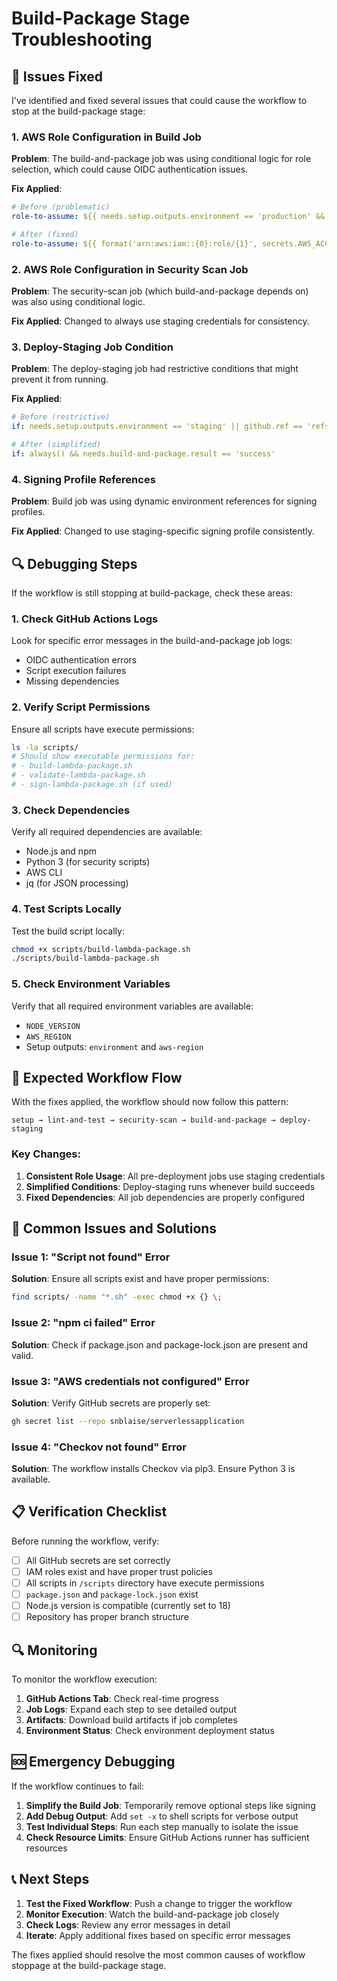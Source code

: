 # Build-Package Stage Troubleshooting

## 🔧 Issues Fixed

I've identified and fixed several issues that could cause the workflow to stop at the build-package stage:

### 1. **AWS Role Configuration in Build Job**
**Problem**: The build-and-package job was using conditional logic for role selection, which could cause OIDC authentication issues.

**Fix Applied**:
```yaml
# Before (problematic)
role-to-assume: ${{ needs.setup.outputs.environment == 'production' && format('arn:aws:iam::{0}:role/{1}', secrets.AWS_ACCOUNT_ID_PROD, secrets.AWS_ROLE_NAME_PROD) || format('arn:aws:iam::{0}:role/{1}', secrets.AWS_ACCOUNT_ID_STAGING, secrets.AWS_ROLE_NAME_STAGING) }}

# After (fixed)
role-to-assume: ${{ format('arn:aws:iam::{0}:role/{1}', secrets.AWS_ACCOUNT_ID_STAGING, secrets.AWS_ROLE_NAME_STAGING) }}
```

### 2. **AWS Role Configuration in Security Scan Job**
**Problem**: The security-scan job (which build-and-package depends on) was also using conditional logic.

**Fix Applied**: Changed to always use staging credentials for consistency.

### 3. **Deploy-Staging Job Condition**
**Problem**: The deploy-staging job had restrictive conditions that might prevent it from running.

**Fix Applied**:
```yaml
# Before (restrictive)
if: needs.setup.outputs.environment == 'staging' || github.ref == 'refs/heads/develop' || github.event_name == 'pull_request'

# After (simplified)
if: always() && needs.build-and-package.result == 'success'
```

### 4. **Signing Profile References**
**Problem**: Build job was using dynamic environment references for signing profiles.

**Fix Applied**: Changed to use staging-specific signing profile consistently.

## 🔍 Debugging Steps

If the workflow is still stopping at build-package, check these areas:

### 1. **Check GitHub Actions Logs**
Look for specific error messages in the build-and-package job logs:
- OIDC authentication errors
- Script execution failures
- Missing dependencies

### 2. **Verify Script Permissions**
Ensure all scripts have execute permissions:
```bash
ls -la scripts/
# Should show executable permissions for:
# - build-lambda-package.sh
# - validate-lambda-package.sh
# - sign-lambda-package.sh (if used)
```

### 3. **Check Dependencies**
Verify all required dependencies are available:
- Node.js and npm
- Python 3 (for security scripts)
- AWS CLI
- jq (for JSON processing)

### 4. **Test Scripts Locally**
Test the build script locally:
```bash
chmod +x scripts/build-lambda-package.sh
./scripts/build-lambda-package.sh
```

### 5. **Check Environment Variables**
Verify that all required environment variables are available:
- `NODE_VERSION`
- `AWS_REGION`
- Setup outputs: `environment` and `aws-region`

## 🚀 Expected Workflow Flow

With the fixes applied, the workflow should now follow this pattern:

```
setup → lint-and-test → security-scan → build-and-package → deploy-staging
```

### Key Changes:
1. **Consistent Role Usage**: All pre-deployment jobs use staging credentials
2. **Simplified Conditions**: Deploy-staging runs whenever build succeeds
3. **Fixed Dependencies**: All job dependencies are properly configured

## 🔧 Common Issues and Solutions

### Issue 1: "Script not found" Error
**Solution**: Ensure all scripts exist and have proper permissions:
```bash
find scripts/ -name "*.sh" -exec chmod +x {} \;
```

### Issue 2: "npm ci failed" Error
**Solution**: Check if package.json and package-lock.json are present and valid.

### Issue 3: "AWS credentials not configured" Error
**Solution**: Verify GitHub secrets are properly set:
```bash
gh secret list --repo snblaise/serverlessapplication
```

### Issue 4: "Checkov not found" Error
**Solution**: The workflow installs Checkov via pip3. Ensure Python 3 is available.

## 📋 Verification Checklist

Before running the workflow, verify:

- [ ] All GitHub secrets are set correctly
- [ ] IAM roles exist and have proper trust policies
- [ ] All scripts in `/scripts` directory have execute permissions
- [ ] `package.json` and `package-lock.json` exist
- [ ] Node.js version is compatible (currently set to 18)
- [ ] Repository has proper branch structure

## 🔍 Monitoring

To monitor the workflow execution:

1. **GitHub Actions Tab**: Check real-time progress
2. **Job Logs**: Expand each step to see detailed output
3. **Artifacts**: Download build artifacts if job completes
4. **Environment Status**: Check environment deployment status

## 🆘 Emergency Debugging

If the workflow continues to fail:

1. **Simplify the Build Job**: Temporarily remove optional steps like signing
2. **Add Debug Output**: Add `set -x` to shell scripts for verbose output
3. **Test Individual Steps**: Run each step manually to isolate the issue
4. **Check Resource Limits**: Ensure GitHub Actions runner has sufficient resources

## 📞 Next Steps

1. **Test the Fixed Workflow**: Push a change to trigger the workflow
2. **Monitor Execution**: Watch the build-and-package job closely
3. **Check Logs**: Review any error messages in detail
4. **Iterate**: Apply additional fixes based on specific error messages

The fixes applied should resolve the most common causes of workflow stoppage at the build-package stage.